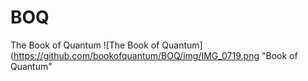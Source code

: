 # BOQ
The Book of Quantum
![The Book of Quantum](https://github.com/bookofquantum/BOQ/img/IMG_0719.png "Book of Quantum"
